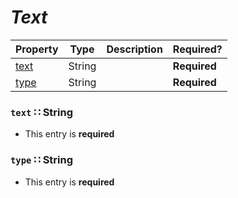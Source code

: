 <a id="map4"></a>
# *Text*

| Property | Type | Description | Required? |
| -------- | ---- | ----------- | --------- |
|[text](#text-string)|String| |**Required**|
|[type](#type-string)|String| |**Required**|


<a id="text-string"></a>
### `text` ∷ String

* This entry is **required**



<a id="type-string"></a>
### `type` ∷ String

* This entry is **required**


